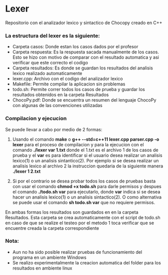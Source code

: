 # Lexer

Repositorio con el analizador lexico y sintactico de Chocopy creado en C++

### La estructura del lexer es la siguiente:
- Carpeta casos: Donde estan los casos dados por el profesor 
- Carpeta  respuesta: Es la respuesta sacada manualmente de los casos. Esto se hizo con motivo de comparar con el resultado automatica y asi verificar que este correcto el codigo
- Carpeta resultados: Es donde se guardan los resultados del analisis lexico realizado automaticamente
- lexer.cpp: Archivo con el codigo del analizador lexico
- Makefile: Permite compilar la aplicacion sin problemas
- todo.sh: Permite correr todos los casos de prueba y guardar los resultados obtenidos en la carpeta Resultados
- ChocoPy.pdf: Donde se encuentra un resumen del lenguaje ChocoPy con algunas de las convenciones utilizadas

### Compilacion y ejecucion
Se puede llevar a cabo por medio de 2 formas:
1. Usando el comando **make** o **g++ --std=c++11 lexer.cpp parser.cpp -o lexer** para el proceso de compilacion y para la ejecucion con el comando **./lexer var 1.txt** donde el 1.txt es el archivo 1 de los casos de prueba y el **var** es para identificar si el usuario desea realizar un analisis lexico(1) o un analisis sintantico(2). Por ejemplo si se desea realizar un analisis lexico al archivo 2 la instruccion quedaria de la siguiente manera **./lexer 1 2.txt**

2. Si por el contrario se desea probar todos los casos de pruebas basta con usar el comando **chmod +x todo.sh** para darle permisos y despues el comando **./todo.sh var**  para ejecutarlo, donde **var** indica si se desea hacer un analisis lexico(1) o un analisis sintactico(2). O como alternativa se puede usar el comando **sh todo.sh var** que no requiere permisos.

En ambas formas los resultados son guardados en en la carpeta Resultados. Esta carpeta se crea automaticamente con el script de todo.sh en caso de que se realize el testeo por el metodo 1 toca verificar que se encuentre creada la carpeta correspondiente

### Nota:
- Aun no ha sido posible realizar pruebas de funcionamiento del programa en un ambiente Windows
- Se realizo experimentalmente la creacion automatica del folder para los resultados en ambiente linux